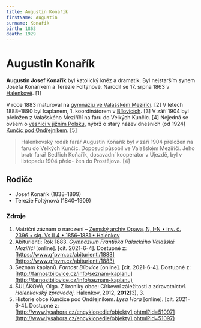 ```yaml
---
title: Augustin Konařík
firstName: Augustin
surname: Konařík
birth: 1863
death: 1929
---
```

# Augustin Konařík

**Augustin Josef Konařík** byl katolický kněz a dramatik. Byl nejstarším synem Josefa Konaříkem a Terezie Foltýnové. Narodil se 17. srpna 1863 v [Halenkově](https://cs.wikipedia.org/wiki/Halenkov). [1]

V roce 1883 maturoval na [gymnáziu ve Valašském Meziříčí](https://cs.wikipedia.org/wiki/Gymn%C3%A1zium_Franti%C5%A1ka_Palack%C3%A9ho_Vala%C5%A1sk%C3%A9_Mezi%C5%99%C3%AD%C4%8D%C3%AD). [2] V letech 1888–1890 byl kaplanem, 1. koordinátorem v [Bílovicích](https://cs.wikipedia.org/wiki/B%C3%ADlovice_(okres_Uhersk%C3%A9_Hradi%C5%A1t%C4%9B)). [3] V září 1904 byl přeložen z Valašského Meziříčí na faru do Velkých Kunčic. [4] Nejedná se ovšem o [vesnici v jižním Polsku](https://cs.wikipedia.org/wiki/Velk%C3%A9_Kun%C4%8Dice), nýbrž o starý název dnešních (od 1924) [Kunčic pod Ondřejníkem](https://cs.wikipedia.org/wiki/Kun%C4%8Dice_pod_Ond%C5%99ejn%C3%ADkem). [5]

> Halenkovský rodák farář Augustin Koňařík byl v září 1904 přeložen na faru do Velkých Kunčic. Doposud působil ve Valašském Meziříčí. Jeho bratr farář Bedřich Koňařík, dosavadní kooperátor v Újezdě, byl v listopadu 1904 přelo- žen do Prostějova. [4]


## Rodiče

- Josef Konařík (1838–1899)
- Terezie Foltýnová (1840–1909)


### Zdroje

1) Matriční záznam o narození – [Zemský archiv Opava, N, I-N • inv. č. 2396 • sig. Vs II 4 • 1856–1881 • Halenkov](https://digi.archives.cz/da/permalink?xid=be87dff4-f13c-102f-8255-0050568c0263&scan=b619117dec4a4fa680a0db8f2b3ad7e8)
2) Abiturienti: Rok 1883. _Gymnázium Františka Palackého Valašské Meziříčí_ [online]. [cit. 2021-6-4]. Dostupné z: [https://www.gfpvm.cz/abiturienti/1883](https://www.gfpvm.cz/abiturienti/1883)
3) Seznam kaplanů. _Farnost Bílovice_ [online]. [cit. 2021-6-4]. Dostupné z: [http://farnostbilovice.cz/info/seznam-kaplanu](http://farnostbilovice.cz/info/seznam-kaplanu)
4) ŠULÁKOVÁ, Olga. Z kroniky obce: Církevní záležitosti a zdravotnictví. _Halenkovský zpravodaj_. Halenkov, 2012, **2012**(3), 3.
5) Historie obce Kunčice pod Ondřejníkem. _Lysá Hora_ [online]. [cit. 2021-6-4]. Dostupné z: [http://www.lysahora.cz/encyklopedie/objekty1.phtml?id=51097](http://www.lysahora.cz/encyklopedie/objekty1.phtml?id=51097)